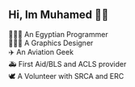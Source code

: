 ## Hi, Im Muhamed 🤍✨

🧑🏻‍💻 An Egyptian Programmer<br />
🧑🏻‍🎨 A Graphics Designer<br />
✈️ An Aviation Geek<br />
🚑 First Aid/BLS and ACLS provider<br />
🕊️ A Volunteer with SRCA and ERC<br />

